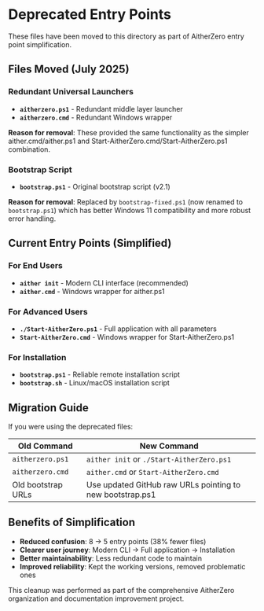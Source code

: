 # Deprecated Entry Points

These files have been moved to this directory as part of AitherZero entry point simplification.

## Files Moved (July 2025)

### Redundant Universal Launchers
- **`aitherzero.ps1`** - Redundant middle layer launcher
- **`aitherzero.cmd`** - Redundant Windows wrapper
  
**Reason for removal**: These provided the same functionality as the simpler aither.cmd/aither.ps1 and Start-AitherZero.cmd/Start-AitherZero.ps1 combination.

### Bootstrap Script
- **`bootstrap.ps1`** - Original bootstrap script (v2.1)

**Reason for removal**: Replaced by `bootstrap-fixed.ps1` (now renamed to `bootstrap.ps1`) which has better Windows 11 compatibility and more robust error handling.

## Current Entry Points (Simplified)

### For End Users
- **`aither init`** - Modern CLI interface (recommended)
- **`aither.cmd`** - Windows wrapper for aither.ps1

### For Advanced Users
- **`./Start-AitherZero.ps1`** - Full application with all parameters
- **`Start-AitherZero.cmd`** - Windows wrapper for Start-AitherZero.ps1

### For Installation
- **`bootstrap.ps1`** - Reliable remote installation script
- **`bootstrap.sh`** - Linux/macOS installation script

## Migration Guide

If you were using the deprecated files:

| Old Command | New Command |
|-------------|-------------|
| `aitherzero.ps1` | `aither init` or `./Start-AitherZero.ps1` |
| `aitherzero.cmd` | `aither.cmd` or `Start-AitherZero.cmd` |
| Old bootstrap URLs | Use updated GitHub raw URLs pointing to new bootstrap.ps1 |

## Benefits of Simplification

- **Reduced confusion**: 8 → 5 entry points (38% fewer files)
- **Clearer user journey**: Modern CLI → Full application → Installation
- **Better maintainability**: Less redundant code to maintain
- **Improved reliability**: Kept the working versions, removed problematic ones

This cleanup was performed as part of the comprehensive AitherZero organization and documentation improvement project.